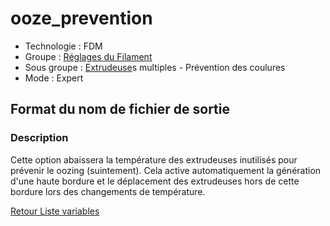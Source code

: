 # ooze_prevention

* Technologie : FDM
* Groupe : [Réglages du Filament](../filament_settings/filament_settings.md)
* Sous groupe : [Extrudeuse](../printer_settings/printer_settings.md#extrudeuse)s multiples - Prévention des coulures
* Mode : Expert

## Format du nom de fichier de sortie

### Description

Cette option abaissera la température des extrudeuses inutilisés pour prévenir le oozing (suintement).
Cela active automatiquement la génération d'une haute bordure et le déplacement des extrudeuses hors de cette bordure lors des changements de température.

    
[Retour Liste variables](variable_list.md)